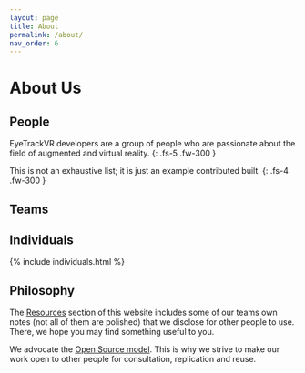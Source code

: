 ```yaml
---
layout: page
title: About
permalink: /about/
nav_order: 6
---
```


# About Us

## People

<p style="page-break-after:always;"></p>

EyeTrackVR developers are a group of people who are passionate about the field of augmented and virtual reality.
{: .fs-5 .fw-300 }

This is not an exhaustive list; it is just an example contributed built.
{: .fs-4 .fw-300 }

## Teams

## Individuals

{% include individuals.html %}

## Philosophy

The [Resources](/openair-cyan/resources) section of this website includes some of our teams own notes (not all of them are polished) that we disclose for other people to use.
There, we hope you may find something useful to you.

We advocate the [Open Source model](https://en.wikipedia.org/wiki/Open-source_model).
This is why we strive to make our work open to other people for consultation, replication and reuse.
